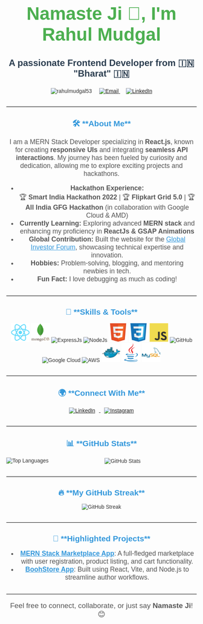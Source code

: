 <div style="font-family: Arial, sans-serif; color: #333;">

  <h1 align="center" style="font-size: 3rem; color: #4CAF50;">Namaste Ji 🙏, I'm Rahul Mudgal</h1>
  <h3 align="center" style="font-size: 1.5rem; color: #2C3E50;">A passionate Frontend Developer from 🇮🇳 "Bharat" 🇮🇳</h3>

  <p align="center" style="margin-top: 1rem;">
    <img src="https://komarev.com/ghpvc/?username=rahulmudgal53&label=Profile%20Views&color=brightgreen&style=flat-square" alt="rahulmudgal53" />
    <a href="mailto:rahulmudgal53@gmail.com" style="margin-left: 1rem;">
      <img src="https://img.shields.io/badge/-rahulmudgal53@gmail.com-c14438?style=flat-square&logo=Gmail&logoColor=white" alt="Email">
    </a>
    <a href="https://www.linkedin.com/in/rahul-mudgal-837864201/" style="margin-left: 1rem;">
      <img src="https://img.shields.io/badge/-Rahul%20Mudgal-blue?style=flat-square&logo=Linkedin&logoColor=white" alt="LinkedIn">
    </a>
  </p>

  <hr style="border-top: 1px solid #ccc; margin-top: 2rem;">

  <h2 style="text-align: center; color: #3498DB;">🛠️ **About Me**</h2>
  <p style="text-align: center; font-size: 1.1rem; color: #555;">
    I am a MERN Stack Developer specializing in <strong>React.js</strong>, known for creating <strong>responsive UIs</strong> and integrating <strong>seamless API interactions</strong>. My journey has been fueled by curiosity and dedication, allowing me to explore exciting projects and hackathons.
  </p>

  <ul style="text-align: center; font-size: 1.1rem; color: #555;">
    <li><strong>Hackathon Experience:</strong><br> 🏆 <strong>Smart India Hackathon 2022</strong> | 🏆 <strong>Flipkart Grid 5.0</strong> | 🏆 <strong>All India GFG Hackathon</strong> (in collaboration with Google Cloud & AMD)</li>
    <li><strong>Currently Learning:</strong> Exploring advanced <strong>MERN stack</strong> and enhancing my proficiency in <strong>ReactJs & GSAP Animations</strong></li>
    <li><strong>Global Contribution:</strong> Built the website for the <a href="https://www.global-investors-forum.com/" target="_blank" style="color: #3498DB;">Global Investor Forum</a>, showcasing technical expertise and innovation.</li>
    <li><strong>Hobbies:</strong> Problem-solving, blogging, and mentoring newbies in tech.</li>
    <li><strong>Fun Fact:</strong> I love debugging as much as coding!</li>
  </ul>

  <hr style="border-top: 1px solid #ccc; margin-top: 2rem;">

  <h2 style="text-align: center; color: #3498DB;">🌟 **Skills & Tools**</h2>
  <p align="center">
    <img src="https://raw.githubusercontent.com/devicons/devicon/master/icons/react/react-original.svg" alt="React" width="50" height="50" />
    <img src="https://raw.githubusercontent.com/devicons/devicon/master/icons/mongodb/mongodb-original-wordmark.svg" alt="MongoDB" width="50" height="50"/>
    <img src="https://storage.googleapis.com/appgptstore.appspot.com/logos/VlaZoFRIRb-javascript-guru.png" alt="ExpressJs" width="50" height="50"/>
    <img src="https://www.svgrepo.com/show/303360/nodejs-logo.svg" alt="NodeJs" width="50" height="50"/>
    <img src="https://raw.githubusercontent.com/devicons/devicon/master/icons/html5/html5-original.svg" alt="HTML5" width="50" height="50" />
    <img src="https://raw.githubusercontent.com/devicons/devicon/master/icons/css3/css3-original.svg" alt="CSS3" width="50" height="50" />
    <img src="https://raw.githubusercontent.com/devicons/devicon/master/icons/javascript/javascript-original.svg" alt="JavaScript" width="50" height="50" />
    <img src="https://www.svgrepo.com/show/439171/github.svg" alt="GitHub" width="50" height="50" />
    <img src="https://www.vectorlogo.zone/logos/google_cloud/google_cloud-icon.svg" alt="Google Cloud" width="50" height="50" />
    <img src="https://www.svgrepo.com/show/448266/aws.svg" alt="AWS" width="50" height="50" />
    <img src="https://raw.githubusercontent.com/devicons/devicon/master/icons/docker/docker-original.svg" alt="Docker" width="50" height="50" />
    <img src="https://raw.githubusercontent.com/devicons/devicon/master/icons/java/java-original.svg" alt="Java" width="50" height="50" />
    <img src="https://raw.githubusercontent.com/devicons/devicon/master/icons/mysql/mysql-original-wordmark.svg" alt="MySQL" width="50" height="50"/>
  </p>

  <hr style="border-top: 1px solid #ccc; margin-top: 2rem;">

  <h2 style="text-align: center; color: #3498DB;">🌍 **Connect With Me**</h2>
  <p align="center">
    <a href="https://www.linkedin.com/in/rahul-mudgal-837864201/" target="_blank">
      <img align="center" src="https://www.svgrepo.com/show/448234/linkedin.svg" alt="LinkedIn" height="30" width="40" style="margin: 0 10px;"/>
    </a>
    <a href="https://instagram.com/quality_codes" target="_blank">
      <img align="center" src="https://www.svgrepo.com/show/452229/instagram-1.svg" alt="Instagram" height="30" width="40" style="margin: 0 10px;"/>
    </a>
  </p>

  <hr style="border-top: 1px solid #ccc; margin-top: 2rem;">

  <h2 style="text-align: center; color: #3498DB;">📊 **GitHub Stats**</h2>
  <p align="center">
    <img align="left" src="https://github-readme-stats.vercel.app/api/top-langs?username=rahulmudgal53&show_icons=true&locale=en&layout=compact&theme=radical" alt="Top Languages" />
  </p>
  <p align="center">
    <img align="center" src="https://github-readme-stats.vercel.app/api?username=rahulmudgal53&show_icons=true&locale=en&theme=radical" alt="GitHub Stats" />
  </p>

  <hr style="border-top: 1px solid #ccc; margin-top: 2rem;">

  <h2 style="text-align: center; color: #3498DB;">🔥 **My GitHub Streak**</h2>
  <p align="center">
    <img src="https://github-readme-streak-stats.herokuapp.com/?user=rahulmudgal53&theme=radical" alt="GitHub Streak" />
  </p>

  <hr style="border-top: 1px solid #ccc; margin-top: 2rem;">

  <h2 style="text-align: center; color: #3498DB;">🚀 **Highlighted Projects**</h2>
  <ul style="font-size: 1.1rem; color: #555; text-align: center;">
    <li><strong><a href="https://github.com/rahulmudgal53/marketplace-app" style="color: #3498DB;">MERN Stack Marketplace App</a></strong>: A full-fledged marketplace with user registration, product listing, and cart functionality.</li>
    <li><strong><a href="https://github.com/rahulmudgal53/author-dashboard" style="color: #3498DB;">BoohStore App</a></strong>: Built using React, Vite, and Node.js to streamline author workflows.</li>
  </ul>

  <hr style="border-top: 1px solid #ccc; margin-top: 2rem;">

  <p align="center" style="font-size: 1.2rem; color: #555;">Feel free to connect, collaborate, or just say <strong>Namaste Ji</strong>! 😊</p>

</div>
